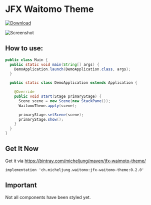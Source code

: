 # JFX Waitomo Theme

[![Download](https://api.bintray.com/packages/micheljung/maven/jfx-waitomo-theme/images/download.svg) ](https://bintray.com/micheljung/maven/jfx-waitomo-theme/_latestVersion)

![Screenshot](media/screenshot.png)

## How to use:

```java
public class Main {
  public static void main(String[] args) {
    DemoApplication.launch(DemoApplication.class, args);
  }

  public static class DemoApplication extends Application {

    @Override
    public void start(Stage primaryStage) {
      Scene scene = new Scene(new StackPane());
      WaitomoTheme.apply(scene);

      primaryStage.setScene(scene);
      primaryStage.show();
    }
  }
}
```

## Get It Now

Get it via https://bintray.com/micheljung/maven/jfx-waimoto-theme/

```
implementation 'ch.micheljung.waitomo:jfx-waitomo-theme:0.2.0'
```

## Important

Not all components have been styled yet.

